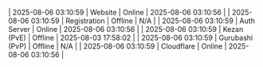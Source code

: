| 2025-08-06 03:10:59 | Website | Online | 2025-08-06 03:10:56 |
| 2025-08-06 03:10:59 | Registration | Offline | N/A |
| 2025-08-06 03:10:59 | Auth Server | Online | 2025-08-06 03:10:56 |
| 2025-08-06 03:10:59 | Kezan (PvE) | Offline | 2025-08-03 17:58:02 |
| 2025-08-06 03:10:59 | Gurubashi (PvP) | Offline | N/A |
| 2025-08-06 03:10:59 | Cloudflare | Online | 2025-08-06 03:10:56 |
